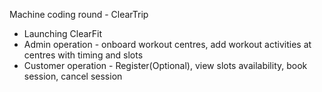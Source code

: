 Machine coding round - ClearTrip

* Launching ClearFit
* Admin operation - onboard workout centres, add workout activities at centres with timing and slots
* Customer operation - Register(Optional), view slots availability, book session, cancel session 